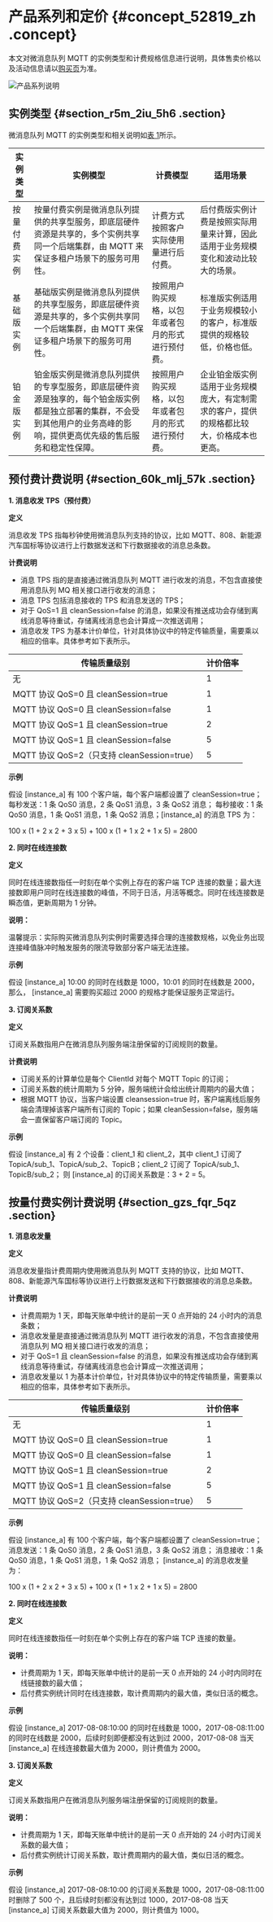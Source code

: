 # 产品系列和定价 {#concept_52819_zh .concept}

本文对微消息队列 MQTT 的实例类型和计费规格信息进行说明，具体售卖价格以及活动信息请以[购买页](https://common-buy.aliyun.com/?spm=a2c4g.11186623.2.23.7a0852detgpXCl&commodityCode=onsMqtt#/buy)为准。

 ![](images/43248_zh-CN.png "产品系列说明")

## 实例类型 {#section_r5m_2iu_5h6 .section}

微消息队列 MQTT 的实例类型和相关说明如[表 1](#table_ewj_cg4_hhb)所示。

|实例类型|实例模型|计费模型|适用场景|
|----|----|----|----|
|按量付费实例|按量付费实例是微消息队列提供的共享型服务，即底层硬件资源是共享的，多个实例共享同一个后端集群，由 MQTT 来保证多租户场景下的服务可用性。|计费方式按照客户实际使用量进行后付费。|后付费版实例计费是按照实际用量来计算，因此适用于业务规模变化和波动比较大的场景。|
|基础版实例|基础版实例是微消息队列提供的共享型服务，即底层硬件资源是共享的，多个实例共享同一个后端集群，由 MQTT 来保证多租户场景下的服务可用性。|按照用户购买规格，以包年或者包月的形式进行预付费。|标准版实例适用于业务规模较小的客户，标准版提供的规格较低，价格也低。|
|铂金版实例|铂金版实例是微消息队列提供的专享型服务，即底层硬件资源是独享的，每个铂金版实例都是独立部署的集群，不会受到其他用户的业务高峰的影响，提供更高优先级的售后服务和稳定性保障。|按照用户购买规格，以包年或者包月的形式进行预付费。|企业铂金版实例适用于业务规模庞大，有定制需求的客户，提供的规格都比较大，价格成本也更高。|

## 预付费计费说明 {#section_60k_mlj_57k .section}

**1. 消息收发 TPS（预付费）**

**定义**

消息收发 TPS 指每秒钟使用微消息队列支持的协议，比如 MQTT、808、新能源汽车国标等协议进行上行数据发送和下行数据接收的消息总条数。

**计费说明**

-   消息 TPS 指的是直接通过微消息队列 MQTT 进行收发的消息，不包含直接使用消息队列 MQ 相关接口进行收发的消息；
-   消息 TPS 包括消息接收的 TPS 和消息发送的 TPS；
-   对于 QoS=1 且 cleanSession=false 的消息，如果没有推送成功会存储到离线消息等待重试，存储离线消息也会计算成一次推送调用；
-   消息收发 TPS 为基本计价单位，针对具体协议中的特定传输质量，需要乘以相应的倍率。具体参考如下表所示。

|传输质量级别|计价倍率|
|------|----|
|无|1|
|MQTT 协议 QoS=0 且 cleanSession=true|1|
|MQTT 协议 QoS=0 且 cleanSession=false|1|
|MQTT 协议 QoS=1 且 cleanSession=true|2|
|MQTT 协议 QoS=1 且 cleanSession=false|5|
|MQTT 协议 QoS=2（只支持 cleanSession=true）|5|

**示例**

假设 \[instance\_a\] 有 100 个客户端，每个客户端都设置了 cleanSession=true； 每秒发送：1 条 QoS0 消息，2 条 QoS1 消息，3 条 QoS2 消息； 每秒接收：1 条 QoS0 消息，1 条 QoS1 消息，1 条 QoS2 消息；\[instance\_a\] 的消息 TPS 为：

100 x \(1 + 2 x 2 + 3 x 5\) + 100 x \(1 + 1 x 2 + 1 x 5\) = 2800

**2. 同时在线连接数**

**定义**

同时在线连接数指任一时刻在单个实例上存在的客户端 TCP 连接的数量；最大连接数即用户同时在线连接数的峰值，不同于日活，月活等概念。同时在线连接数是瞬态值，更新周期为 1 分钟。

**说明：** 

温馨提示：实际购买微消息队列实例时需要选择合理的连接数规格，以免业务出现连接峰值脉冲时触发服务的限流导致部分客户端无法连接。

**示例**

假设 \[instance\_a\] 10:00 的同时在线数是 1000，10:01 的同时在线数是 2000，那么， \[instance\_a\] 需要购买超过 2000 的规格才能保证服务正常运行。

**3. 订阅关系数**

**定义**

订阅关系数指用户在微消息队列服务端注册保留的订阅规则的数量。

**计费说明**

-   订阅关系的计算单位是每个 ClientId 对每个 MQTT Topic 的订阅；
-   订阅关系数的统计周期为 5 分钟，服务端统计会给出统计周期内的最大值；
-   根据 MQTT 协议，当客户端设置 cleansession=true 时，客户端离线后服务端会清理掉该客户端所有订阅的 Topic；如果 cleanSession=false，服务端会一直保留客户端订阅的 Topic。

**示例**

假设 \[instance\_a\] 有 2 个设备：client\_1 和 client\_2，其中 client\_1 订阅了 TopicA/sub\_1、TopicA/sub\_2、TopicB；client\_2 订阅了 TopicA/sub\_1、TopicB/sub\_2； 则 \[instance\_a\] 的订阅关系数是：3 + 2 = 5。

## 按量付费实例计费说明 {#section_gzs_fqr_5qz .section}

**1. 消息收发量**

**定义**

消息收发量指计费周期内使用微消息队列 MQTT 支持的协议，比如 MQTT、808、新能源汽车国标等协议进行上行数据发送和下行数据接收的消息总条数。

**计费说明**

-   计费周期为 1 天，即每天账单中统计的是前一天 0 点开始的 24 小时内的消息条数；
-   消息收发量是直接通过微消息队列 MQTT 进行收发的消息，不包含直接使用消息队列 MQ 相关接口进行收发的消息；
-   对于 QoS=1 且 cleanSession=false 的消息，如果没有推送成功会存储到离线消息等待重试，存储离线消息也会计算成一次推送调用；
-   消息收发量以 1 为基本计价单位，针对具体协议中的特定传输质量，需要乘以相应的倍率，具体参考如下表所示。

|传输质量级别|计价倍率|
|------|----|
|无|1|
|MQTT 协议 QoS=0 且 cleanSession=true|1|
|MQTT 协议 QoS=0 且 cleanSession=false|1|
|MQTT 协议 QoS=1 且 cleanSession=true|2|
|MQTT 协议 QoS=1 且 cleanSession=false|5|
|MQTT 协议 QoS=2（只支持 cleanSession=true）|5|

**示例**

假设 \[instance\_a\] 有 100 个客户端，每个客户端都设置了 cleanSession=true； 消息发送：1 条 QoS0 消息，2 条 QoS1 消息，3 条 QoS2 消息； 消息接收：1 条 QoS0 消息，1 条 QoS1 消息，1 条 QoS2 消息； \[instance\_a\] 的消息收发量 为：

100 x \(1 + 2 x 2 + 3 x 5\) + 100 x \(1 + 1 x 2 + 1 x 5\) = 2800

**2. 同时在线连接数**

**定义**

同时在线连接数指任一时刻在单个实例上存在的客户端 TCP 连接的数量。

**说明：** 

-   计费周期为 1 天，即每天账单中统计的是前一天 0 点开始的 24 小时内同时在线链接数的最大值；
-   后付费实例统计同时在线连接数，取计费周期内的最大值，类似日活的概念。

**示例**

假设 \[instance\_a\] 2017-08-08:10:00 的同时在线数是 1000，2017-08-08:11:00 的同时在线数是 2000，后续时刻即便都没有达到过 2000，2017-08-08 当天 \[instance\_a\] 在线连接数最大值为 2000，则计费值为 2000。

**3. 订阅关系数**

**定义**

订阅关系数指用户在微消息队列服务端注册保留的订阅规则的数量。

**说明：** 

-   计费周期为 1 天，即每天账单中统计的是前一天 0 点开始的 24 小时内订阅关系数的最大值；
-   后付费实例统计订阅关系数，取计费周期内的最大值，类似日活的概念。

**示例**

假设 \[instance\_a\] 2017-08-08:10:00 的订阅关系数是 1000，2017-08-08:11:00 时删除了 500 个，且后续时刻都没有达到过 1000，2017-08-08 当天 \[instance\_a\] 订阅关系数最大值为 2000，则计费值为 1000。


